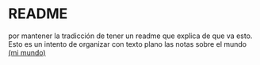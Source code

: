 # README #
por mantener la tradicción de tener un readme que explica de que va esto.
Esto es un intento de organizar con texto plano las notas sobre el mundo [(mi mundo)](miMundo.html)


